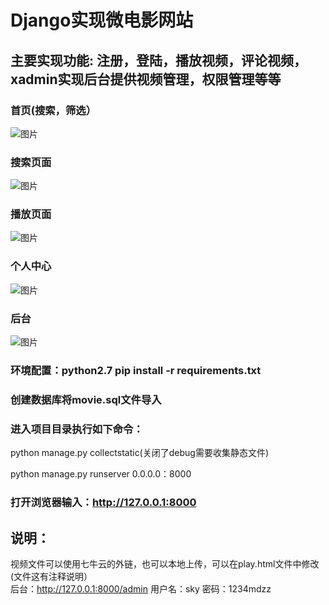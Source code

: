 # Django实现微电影网站<br>
## 主要实现功能: 注册，登陆，播放视频，评论视频，xadmin实现后台提供视频管理，权限管理等等<br>

### 首页(搜索，筛选）<br>
![图片](https://images2018.cnblogs.com/blog/1242176/201805/1242176-20180528165151191-114852409.png)<br>
### 搜索页面<br>
![图片](https://images2018.cnblogs.com/blog/1242176/201805/1242176-20180528165337123-1679524156.png)<br>
### 播放页面<br>
![图片](https://images2018.cnblogs.com/blog/1242176/201805/1242176-20180528165418937-589612978.png)<br>
### 个人中心<br>
![图片](https://images2018.cnblogs.com/blog/1242176/201805/1242176-20180528165507402-1228378097.png)<br>
### 后台<br>
![图片](https://images2018.cnblogs.com/blog/1242176/201805/1242176-20180528165610991-617319902.png)<br>
### 环境配置：python2.7  pip install -r requirements.txt<br>

### 创建数据库将movie.sql文件导入<br>

### 进入项目目录执行如下命令：<br>

python manage.py collectstatic(关闭了debug需要收集静态文件)<br>

python manage.py runserver 0.0.0.0：8000<br>

### 打开浏览器输入：http://127.0.0.1:8000<br>

## 说明：<br>
视频文件可以使用七牛云的外链，也可以本地上传，可以在play.html文件中修改(文件这有注释说明）<br>
后台：http://127.0.0.1:8000/admin  用户名：sky  密码：1234mdzz
